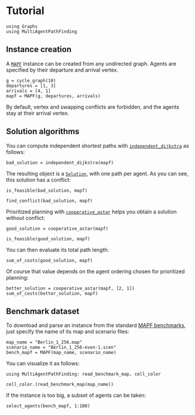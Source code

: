 # Tutorial

```@example tuto
using Graphs
using MultiAgentPathFinding
```

## Instance creation

A [`MAPF`](@ref) instance can be created from any undirected graph.
Agents are specified by their departure and arrival vertex.

```@example tuto
g = cycle_graph(10)
departures = [1, 3]
arrivals = [4, 1]
mapf = MAPF(g, departures, arrivals)
```

By default, vertex and swapping conflicts are forbidden, and the agents stay at their arrival vertex.

## Solution algorithms

You can compute independent shortest paths with [`independent_dijkstra`](@ref) as follows:

```@example tuto
bad_solution = independent_dijkstra(mapf)
```

The resulting object is a [`Solution`](@ref), with one path per agent.
As you can see, this solution has a conflict:

```@example tuto
is_feasible(bad_solution, mapf)
```

```@example tuto
find_conflict(bad_solution, mapf)
```

Prioritized planning with [`cooperative_astar`](@ref) helps you obtain a solution without conflict:

```@example tuto
good_solution = cooperative_astar(mapf)
```

```@example tuto
is_feasible(good_solution, mapf)
```

You can then evaluate its total path length:

```@example tuto
sum_of_costs(good_solution, mapf)
```

Of course that value depends on the agent ordering chosen for prioritized planning:

```@example tuto
better_solution = cooperative_astar(mapf, [2, 1])
sum_of_costs(better_solution, mapf)
```

## Benchmark dataset

To download and parse an instance from the standard [MAPF benchmarks](https://www.movingai.com/benchmarks/mapf.html), just specify the name of its map and scenario files:

```@example tuto
map_name = "Berlin_1_256.map"
scenario_name = "Berlin_1_256-even-1.scen"
bench_mapf = MAPF(map_name, scenario_name)
```

You can visualize it as follows:

```@example tuto
using MultiAgentPathFinding: read_benchmark_map, cell_color

cell_color.(read_benchmark_map(map_name))
```

If the instance is too big, a subset of agents can be taken:

```@example tuto
select_agents(bench_mapf, 1:100)
```
